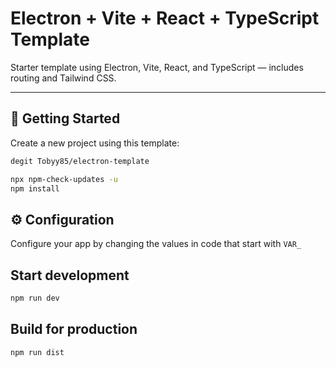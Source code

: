 # Electron + Vite + React + TypeScript Template

Starter template using Electron, Vite, React, and TypeScript — includes routing and Tailwind CSS.

---

## 🚀 Getting Started

Create a new project using this template:

```bash
degit Tobyy85/electron-template

npx npm-check-updates -u
npm install
```

## ⚙️ Configuration

Configure your app by changing the values in code that start with `VAR_`

## Start development

```bash
npm run dev
```

## Build for production

```bash
npm run dist
```
